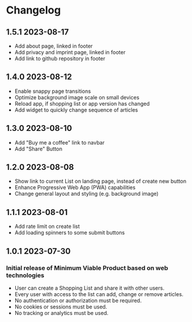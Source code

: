 # Changelog

## 1.5.1 2023-08-17

- Add about page, linked in footer
- Add privacy and imprint page, linked in footer
- Add link to github repository in footer

## 1.4.0 2023-08-12

- Enable snappy page transitions
- Optimize background image scale on small devices
- Reload app, if shopping list or app version has changed
- Add widget to quickly change sequence of articles

## 1.3.0 2023-08-10

- Add "Buy me a coffee" link to navbar
- Add "Share" Button

## 1.2.0 2023-08-08

- Show link to current List on landing page, instead of create new button
- Enhance Progressive Web App (PWA) capabilities
- Change general layout and styling (e.g. background image)

## 1.1.1 2023-08-01

- Add rate limit on create list
- Add loading spinners to some submit buttons

## 1.0.1 2023-07-30

### Initial release of Minimum Viable Product based on web technologies

- User can create a Shopping List and share it with other users.
- Every user with access to the list can add, change or remove articles.
- No authentication or authorization must be required.
- No cookies or sessions must be used.
- No tracking or analytics must be used.
